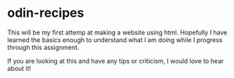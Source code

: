 # odin-recipes
This will be my first attemp at making a website using html. Hopefully I have learned the basics enough to understand what I am doing while I progress through this assignment.

If you are looking at this and have any tips or criticism, I would love to hear about it!

